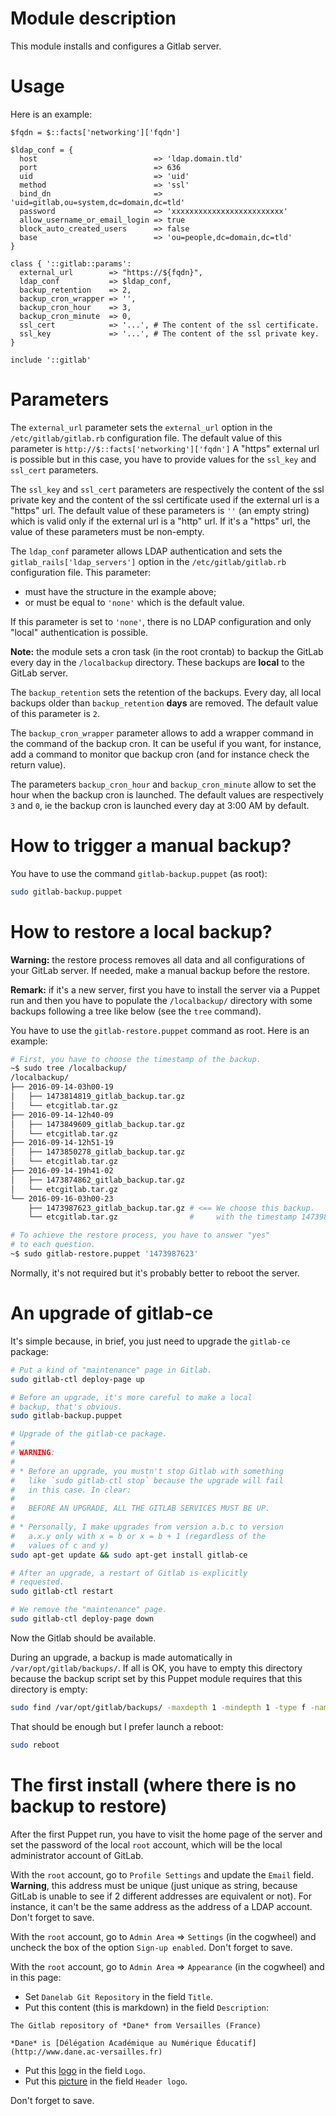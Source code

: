 # Module description

This module installs and configures a Gitlab server.


# Usage

Here is an example:

```puppet
$fqdn = $::facts['networking']['fqdn']

$ldap_conf = {
  host                          => 'ldap.domain.tld'
  port                          => 636
  uid                           => 'uid'
  method                        => 'ssl'
  bind_dn                       => 'uid=gitlab,ou=system,dc=domain,dc=tld'
  password                      => 'xxxxxxxxxxxxxxxxxxxxxxxxx'
  allow_username_or_email_login => true
  block_auto_created_users      => false
  base                          => 'ou=people,dc=domain,dc=tld'
}

class { '::gitlab::params':
  external_url        => "https://${fqdn}",
  ldap_conf           => $ldap_conf,
  backup_retention    => 2,
  backup_cron_wrapper => '',
  backup_cron_hour    => 3,
  backup_cron_minute  => 0,
  ssl_cert            => '...', # The content of the ssl certificate.
  ssl_key             => '...', # The content of the ssl private key.
}

include '::gitlab'
```


# Parameters

The `external_url` parameter sets the `external_url` option
in the `/etc/gitlab/gitlab.rb` configuration file. The
default value of this parameter is `http://$::facts['networking']['fqdn']`
A "https" external url is possible but in this case, you have
to provide values for the `ssl_key` and `ssl_cert` parameters.

The `ssl_key` and `ssl_cert` parameters are respectively the
content of the ssl private key and the content of the ssl
certificate used if the external url is a "https" url. The
default value of these parameters is `''` (an empty string)
which is valid only if the external url is a "http" url. If
it's a "https" url, the value of these parameters must be
non-empty.

The `ldap_conf` parameter allows LDAP authentication and sets
the `gitlab_rails['ldap_servers']` option in the
`/etc/gitlab/gitlab.rb` configuration file. This parameter:

- must have the structure in the example above;
- or must be equal to `'none'` which is the default value.

If this parameter is set to `'none'`, there is no LDAP
configuration and only "local" authentication is possible.

**Note:** the module sets a cron task (in the root crontab)
to backup the GitLab every day in the `/localbackup`
directory. These backups are **local** to the GitLab server.

The `backup_retention` sets the retention of the backups.
Every day, all local backups older than `backup_retention`
**days** are removed. The default value of this parameter
is `2`.

The `backup_cron_wrapper` parameter allows to add a wrapper
command in the command of the backup cron. It can be useful
if you want, for instance, add a command to monitor que
backup cron (and for instance check the return value).

The parameters `backup_cron_hour` and `backup_cron_minute`
allow to set the hour when the backup cron is launched.
The default values are respectively `3` and `0`, ie the
backup cron is launched every day at 3:00 AM by default.


# How to trigger a manual backup?

You have to use the command `gitlab-backup.puppet` (as root):

```sh
sudo gitlab-backup.puppet
```


# How to restore a local backup?

**Warning:** the restore process removes all data and all
configurations of your GitLab server. If needed, make a
manual backup before the restore.

**Remark:** if it's a new server, first you have to install
the server via a Puppet run and then you have to populate
the `/localbackup/` directory with some backups following a
tree like below (see the `tree` command).

You have to use the `gitlab-restore.puppet` command as root.
Here is an example:

```sh
# First, you have to choose the timestamp of the backup.
~$ sudo tree /localbackup/
/localbackup/
├── 2016-09-14-03h00-19
│   ├── 1473814819_gitlab_backup.tar.gz
│   └── etcgitlab.tar.gz
├── 2016-09-14-12h40-09
│   ├── 1473849609_gitlab_backup.tar.gz
│   └── etcgitlab.tar.gz
├── 2016-09-14-12h51-19
│   ├── 1473850278_gitlab_backup.tar.gz
│   └── etcgitlab.tar.gz
├── 2016-09-14-19h41-02
│   ├── 1473874862_gitlab_backup.tar.gz
│   └── etcgitlab.tar.gz
└── 2016-09-16-03h00-23
    ├── 1473987623_gitlab_backup.tar.gz # <== We choose this backup.
    └── etcgitlab.tar.gz                #     with the timestamp 1473987623

# To achieve the restore process, you have to answer "yes"
# to each question.
~$ sudo gitlab-restore.puppet '1473987623'
```

Normally, it's not required but it's probably better to
reboot the server.


# An upgrade of gitlab-ce

It's simple because, in brief, you just need to upgrade the
`gitlab-ce` package:

```sh
# Put a kind of "maintenance" page in Gitlab.
sudo gitlab-ctl deploy-page up

# Before an upgrade, it's more careful to make a local
# backup, that's obvious.
sudo gitlab-backup.puppet

# Upgrade of the gitlab-ce package.
#
# WARNING:
#
# * Before an upgrade, you mustn't stop Gitlab with something
#   like `sudo gitlab-ctl stop` because the upgrade will fail
#   in this case. In clear:
#
#   BEFORE AN UPGRADE, ALL THE GITLAB SERVICES MUST BE UP.
#
# * Personally, I make upgrades from version a.b.c to version
#   a.x.y only with x = b or x = b + 1 (regardless of the
#   values of c and y)
sudo apt-get update && sudo apt-get install gitlab-ce

# After an upgrade, a restart of Gitlab is explicitly
# requested.
sudo gitlab-ctl restart

# We remove the "maintenance" page.
sudo gitlab-ctl deploy-page down
```

Now the Gitlab should be available.

During an upgrade, a backup is made automatically in
`/var/opt/gitlab/backups/`. If all is OK, you have to empty
this directory because the backup script set by this Puppet
module requires that this directory is empty:

```sh
sudo find /var/opt/gitlab/backups/ -maxdepth 1 -mindepth 1 -type f -name '*.tar' -delete
```

That should be enough but I prefer launch a reboot:

```sh
sudo reboot
```


# The first install (where there is no backup to restore)

After the first Puppet run, you have to visit the home page
of the server and set the password of the local `root`
account, which will be the local administrator account of
GitLab.

With the `root` account, go to `Profile Settings` and update
the `Email` field. **Warning**, this address must be unique
(just unique as string, because GitLab is unable to see if
2 different addresses are equivalent or not). For instance,
it can't be the same address as the address of a LDAP
account. Don't forget to save.

With the `root` account, go to `Admin Area` => `Settings`
(in the cogwheel) and uncheck the box of the option `Sign-up
enabled`. Don't forget to save.

With the `root` account, go to `Admin Area` => `Appearance`
(in the cogwheel) and in this page:

* Set `Danelab Git Repository` in the field `Title`.
* Put this content (this is markdown) in the field `Description`:

```
The Gitlab repository of *Dane* from Versailles (France)

*Dane* is [Délégation Académique au Numérique Éducatif](http://www.dane.ac-versailles.fr)
```

* Put this [logo](pictures/danelab.png) in the field `Logo`.
* Put this [picture](pictures/dane.png) in the field `Header logo`.

Don't forget to save.


